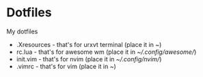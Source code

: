 # Dotfiles

My dotfiles

- .Xresources - that's for urxvt terminal (place it in _~_)
- rc.lua      - that's for awesome wm (place it in _~/.config/awesome/_)
- init.vim    - that's for nvim (place it in _~/.config/nvim/_)
- .vimrc      - that's for vim (place it in _~_)
